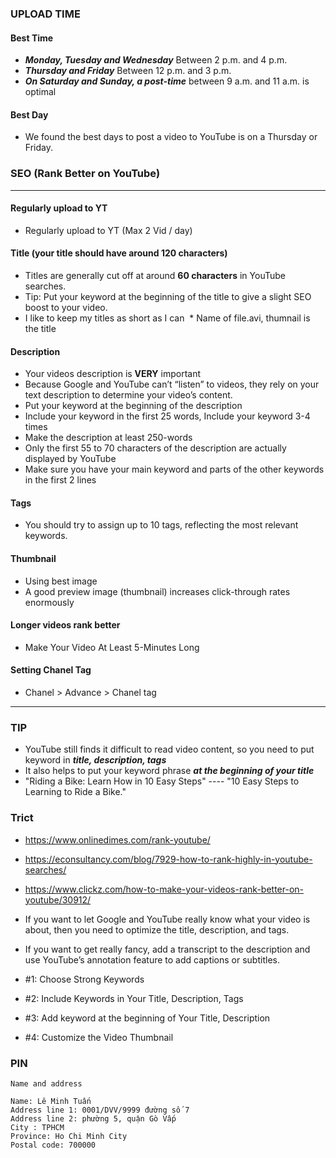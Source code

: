 ### UPLOAD TIME

#### Best Time
  * ***Monday, Tuesday and Wednesday*** Between 2 p.m. and 4 p.m.
  * ***Thursday and Friday*** Between 12 p.m. and 3 p.m. 
  * ***On Saturday and Sunday, a post-time*** between 9 a.m. and 11 a.m. is optimal

#### Best Day
  * We found the best days to post a video to YouTube is on a Thursday or Friday.
### SEO (Rank Better on YouTube)

------------------------------------------------
#### Regularly upload to YT
  * Regularly upload to YT (Max 2 Vid / day)

#### Title (your title should have around 120 characters)
  * Titles are generally cut off at around **60 characters** in YouTube searches.
  * Tip: Put your keyword at the beginning of the title to give a slight SEO boost to your video.
  * I like to keep my titles as short as I can
  * Name of file.avi, thumnail is the title
#### Description
  * Your videos description is **VERY** important
  * Because Google and YouTube can’t “listen” to videos, they rely on your text description to determine your video’s content.
  * Put your keyword at the beginning of the description
  * Include your keyword in the first 25 words, Include your keyword 3-4 times
  * Make the description at least 250-words
  * Only the first 55 to 70 characters of the description are actually displayed by YouTube
  * Make sure you have your main keyword and parts of the other keywords in the first 2 lines
  
#### Tags
  *  You should try to assign up to 10 tags, reflecting the most relevant keywords.
  
#### Thumbnail
  * Using best image
  * A good preview image (thumbnail) increases click-through rates enormously
  
#### Longer videos rank better
  * Make Your Video At Least 5-Minutes Long
  
#### Setting Chanel Tag
  * Chanel > Advance > Chanel tag
------------------------------------------------

### TIP

* YouTube still finds it difficult to read video content, so you need to put keyword in ***title, description, tags***
* It also helps to put your keyword phrase ***at the beginning of your title***
* "Riding a Bike: Learn How in 10 Easy Steps" ---- "10 Easy Steps to Learning to Ride a Bike."


### Trict
* https://www.onlinedimes.com/rank-youtube/
* https://econsultancy.com/blog/7929-how-to-rank-highly-in-youtube-searches/
* https://www.clickz.com/how-to-make-your-videos-rank-better-on-youtube/30912/

* If you want to let Google and YouTube really know what your video is about, then you need to optimize the title, description, and tags.
* If you want to get really fancy, add a transcript to the description and use YouTube’s annotation feature to add captions or subtitles.

* #1: Choose Strong Keywords
* #2: Include Keywords in Your Title, Description, Tags
* #3: Add keyword at the beginning of Your Title, Description
* #4: Customize the Video Thumbnail

### PIN
```
Name and address

Name: Lê Minh Tuấn
Address line 1: 0001/DVV/9999 đường số 7
Address line 2: phường 5, quận Gò Vấp
City : TPHCM
Province: Ho Chi Minh City
Postal code: 700000

```
